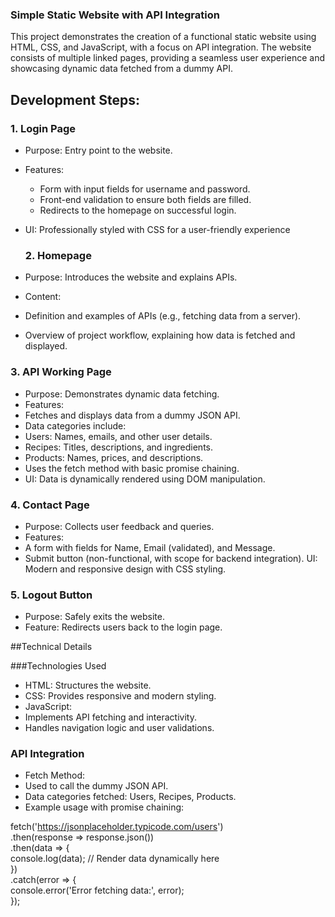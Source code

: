 ### Simple Static Website with API Integration
This project demonstrates the creation of a functional static website using HTML, CSS, and JavaScript, with a focus on API integration. The website consists of multiple linked pages, providing a seamless user experience and showcasing dynamic data fetched from a dummy API.

## Development Steps:

### 1. Login Page
* Purpose: Entry point to the website.
* Features:
  * Form with input fields for username and password.
  * Front-end validation to ensure both fields are filled.
  * Redirects to the homepage on successful login.
* UI: Professionally styled with CSS for a user-friendly experience

  ###  2. Homepage
* Purpose: Introduces the website and explains APIs.
* Content:
 * Definition and examples of APIs (e.g., fetching data from a server).
 * Overview of project workflow, explaining how data is fetched and displayed.

### 3. API Working Page
* Purpose: Demonstrates dynamic data fetching.
* Features:
 * Fetches and displays data from a dummy JSON API.
 * Data categories include:
  * Users: Names, emails, and other user details.
  * Recipes: Titles, descriptions, and ingredients.
  * Products: Names, prices, and descriptions.
 * Uses the fetch method with basic promise chaining.
* UI: Data is dynamically rendered using DOM manipulation.

### 4. Contact Page
* Purpose: Collects user feedback and queries.
* Features:
 * A form with fields for Name, Email (validated), and Message.
 * Submit button (non-functional, with scope for backend integration).
UI: Modern and responsive design with CSS styling.

### 5. Logout Button
* Purpose: Safely exits the website.
* Feature: Redirects users back to the login page.


##Technical Details

###Technologies Used
* HTML: Structures the website.
* CSS: Provides responsive and modern styling.
* JavaScript:
 * Implements API fetching and interactivity.
 * Handles navigation logic and user validations.

### API Integration
* Fetch Method:
 * Used to call the dummy JSON API.
 * Data categories fetched: Users, Recipes, Products.
 * Example usage with promise chaining:

 fetch('https://jsonplaceholder.typicode.com/users')  
  .then(response => response.json())  
  .then(data => {  
    console.log(data); // Render data dynamically here  
  })  
  .catch(error => {  
    console.error('Error fetching data:', error);  
  });  

